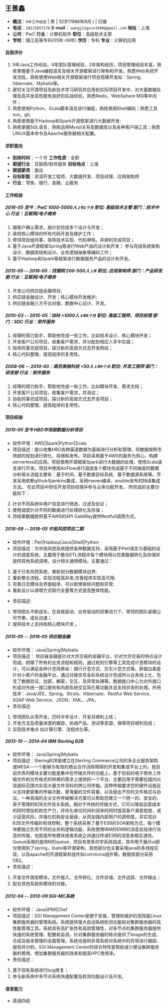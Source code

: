 王景鑫
-----
- **概况**：`9年工作经验` | 男 | 32岁(1986年9月 )  | 已婚
- **电话**：`18121057276`  **E-mail**： `wangjingxin1986@gmail.com` **地址**：上海
- **公司**：PwC   **行业**：计算机软件 **职位**：高级技术主管
- **学校**：镇江高等专科(05年-09年)  **学历**：专科 **专业**：计算机应用

#### 自我评价
1. 9年Java工作经验，4年团队管理经验，2年架构经历，项目管理经验丰富。熟练掌握基于Java编程语言及相关开源框架进行架构和开发。熟悉Web系统开发流程，熟练使用Web相关开源框架进行项目搭建开发如：Spring、hibernate、Mybatis等。
2. 密切关注开源项目及新技术学习研究并应用到实际项目开发中，对大量数据处理及高并发高性能有良好的实战经验，熟悉Redis，WebSphere MQ等中间件；
3. 熟悉使用Python、Scala脚本语言进行编程，熟练使用Shell编码；熟悉工具svn，git;
4. 熟悉使用基于Hadoop和Spark开源框架进行大数据开发;
5. 熟练掌握SQL语言，熟练运用Mysql关系型数据库以及各种客户端工具；熟悉LINUX基本命令及Apache服务器相关配置。

#### 求职意向
- **到岗时间**：一个月                **工作性质**：全职
- **期望行业**：互联网/软件服务 **目标地点**：上海
- **期望薪资**：面议
- **目标职能**：资深开发工程师、大数据开发、项目经理、应用架构师
- **行业**：零售、银行、金融、云服务

#### 工作经验
##### 2016-05 至今：PwC 1000-5000人 `2年1个月` 职位: 高级技术主管 部门：技术中心 行业：互联网/电子商务
1. 跟客户确认需求，按计划完成多个设计与开发；
2. 承担核心模块的所有代码开发及维护工作；
3. 带领项目组同事，指导技术实现、代码审核。并顺利完成项目；
4. 基于Java开源框架Spring等进行Web产品的设计和开发； 参与完成系统架构设计、数据库结构设计、业务逻辑抽象等编码工作；
5. 基于Hadoop和Spark等框架进行数据服务产品的设计和开发。

##### 2015-05 -- 2016-05：找钢网 200-500人 `1年` 职位: 应用架构师 部门：产品研发部 行业：互联网/电子商务
1. 开发公司供应链金融项目;
2. 供应链金融设计、开发；核心模块开发维护;
3. 供应链金融三方平台对接，数据中心设计、开发。

##### 2010-03 -- 2015-05：IBM >1000人 `4年9个月` 职位: 高级工程师、项目经理 部门：SDC 行业：软件服务
1. 经理的得力助手，帮助他完成一些工作，比如技术设计、核心模块开发；
2. 开发客户公司项目，收集客户需求，并分配到相应人手中实践；
3. 指导同事完成项目，探讨新的高效方式去开发网站；
4. 核心代码整理，提高程序的复用性。

##### 2008-06 -- 2010-03：南京美驰科技 <50人 `1年9个月` 职位: 开发工程师 部门：研发部 行业：软件服务
1. 经理的得力助手，帮助他完成一些工作，比如模块开发、需求文档；
2. 开发客户公司项目，收集客户需求，并测试；
3. 协助同事完成项目，探讨新的高效方式去开发项目；
4. 核心代码整理，提高程序的复用性。

#### 项目经验
##### 2015-05 至今 HBO市场部数据分析项目
- 软件环境：AWS|Spark|Python|Scala
- 项目描述：是以收集HBO各种渠道数据为基础进行分析和管理，将数据按照市场部的规划进行转化、存储和发布。项目采用基于AWS的服务为核心，构建serverless的应用。项目使用开源框架Spark进行大数据的处理，使用Scala语言进行开发。项目中使用AirFlow进行调度各个模块完成基于不同维度的数据分析相关流程主要有：基于时间、基于数据目标系统、基于数据源系统等。开发采用依赖github与jenkins集成，采用maven编译，ansible发布的持续集成方法。
在此项目中担任开发项目经理并参与主体功能开发， 所完成的主要功能如下：
<!-- 1. 收集各个子系统中用户信息； -->
2. 针对不同系统中用户信息进行筛选，过滤及验证；
3. 使用调度针对不同的数据进行处理转化及存储；
4. 将结果数据提供基于AWS的API GateWay提供Restfull调用方式。

##### 2016-09 -- 2018-05 中投风控项目二期
- 软件环境：Perl|Hadoop|Java|Shell|Python
- 项目描述：为中投风控系统提供各种数据支持，采用基于Perl语言为基础的设计的调度系统，主要用于整合ETL流程中各个模块用以完善数据转化及存储并提供其他系统调用，设计相关通用模块。主要通过：
1. 基于已有风控系统，重新划分数据模块边界;
2. 重新整合流程，实现流程高并发;完善程序实现高可用;
3. 完善日志模块及界面程序，可以即使排除问题和异常;
4. 重新设计以递增方式取代全量等方式提高整体性能。
- 责任描述:
1. 带领团队不断成长。在自我驱动、业务驱动的双重动力下，带领的团队紧跟公司节奏，成长迅速；
2. 提供技术上支持和核心模块开发 。

##### 2015-05 -- 2016-05  供应链金融
- 软件环境： Java|Spring|Mybatis
- 项目描述： 供应链金融是针对大宗交易的金融平台，针对大宗交易的特点设计而成。梳理了所有的业务流程和规则，通过规则引擎等工具完成计息模块的设计，可以满足各种计息场景如：银行计息方式、京东计息方式等。胖猫白条是针对小客户的金融平台，通过对接京东金彩系统设计完成所以业务线上化，包含了数据验证，加密，解密，交互，及异常处理等。数据接口中心为对外接口形成对外统一接口服务和内部系统交互简化等功能并且支持并发的处理。所用技术：Java/JEE、Spring、Struts、Hibernate、Restful Web Service、SOAP Web Service、JSON、XML、JPA。
- 责任描述:
1. 带领团队从零开发，历时半年设计、开发并顺利上线；
2. 开发方法及质量进度的跟踪，协调产品、测试等资源，保障项目顺利完成；
3. 实现技术难点 如计算引擎、流程优化等。

##### 2013-10 -- 2014-04  IBM Sterling B2B
- 软件环境： Java|Spring|Mybatis
- 项目描述：SteringB2B是建立在Sterling Commerce公司的多企业服务架构或MESA－一个能够为有效的商业合作消除障碍的开发和集成平台上的。我目前负责的模块主要功能是集中在传输文件的功能上，基于目前的电子商务上传输文件和文件格式的转换的需求上提供的一个平台，主要应用于需要在国内以及国际范围内实现大量文件资料的跨公司传输。这种传输要求您的硬件设施足以支持更密集的传输次数、更海量的文件容量，以及层出不穷的文件格式与协议。一种高端的企业文件传输解决方案可以帮助您建立一个统一的、安全的、易于管理的B2B文件信关系统。相对于传统的传输方式，它可以降低运营成本的同时增加机构生产力，并优化单位时间利润率的同时提高客户满意程度，减少运营风险，并强化机构安全层级，从而加强内部用户的透明度，并实现对B2B文件传输的有效控制。整个系统采用了基于ESB的SOA架构方式，每个模块都独立负责不同的业务和逻辑功能，系统使用IBM的EMB的消息总线进行消息的传输，也就是所有模块或者系统之间通过传递ESB的消息来相互通信。Queue采用的是IBM的queue，项目有很多的字系统组成，其中用于展示ui部分使用到了spring，Ibatis等开源架构，其他部分也主要采用java的多线程实现，以及apache的开源框架和组件如commons组件等。数据库部分采用DB2。
- 责任描述：
1. 开发文件类型模块，文件接入、文件转化、文件存储、文件追踪、文件输出；
2. 配合其他系统和模块的对接。

##### 2012-04 -- 2013-09  SGI-MC系统
- 软件环境： Java|IPMI|Chef
- 项目描述：SGI Management Center是便于安装，管理和维护的高性能Linux集群服务器的管理系统。系统提供强大自动系统检测功能和对集群服务器的高性能管理工具。系统具有高扩张性和高效管理性，对多节点的集群服务器提供快速的系统管理、配置和监测，针对集群服务器的特点提供了Image的生成、合成及版本管理的全面管理，系统也提供异常系统对系统中的异常进行跟踪、报告并分析。SGI Management Center的综合特性是帮助减少建设集群服务器的费用，增加集群服务器的效率和提高HPC使用率。
- 责任描述：
1. 基于现有系统进行bug修复；
2. 参与新系统中多节点系统快速配置及检测功能设计及开发。

#### 语言能力
- 英语四级
